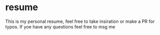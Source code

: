 # resume
This is my personal resume, feel free to take insiration or make a PR for typos.
If yoe have any questions feel free to msg me

